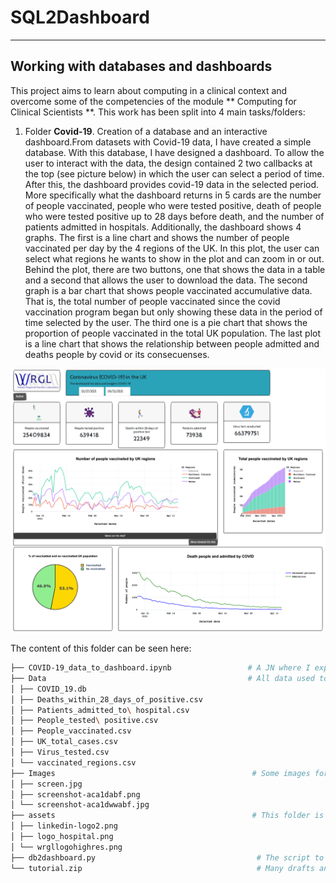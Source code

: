 
# SQL2Dashboard
****

## Working with databases and dashboards
This project aims to learn about computing in a clinical context and overcome some of the competencies of the module ** Computing for Clinical Scientists **. This work has been split into 4 main tasks/folders:
1. Folder **Covid-19**. Creation of a database and an interactive dashboard.From datasets with Covid-19 data, I have created a simple database. With this database, I have designed a dashboard.  To allow the user to interact with the data, the design contained 2 two callbacks at the top (see picture below) in which the user can select a period of time. After this, the dashboard provides covid-19 data in the selected period. More specifically what the dashboard returns in 5 cards are the number of people vaccinated, people who were tested positive, death of people who were tested positive up to 28 days before death, and the number of patients admitted in hospitals.
Additionally, the dashboard shows 4 graphs. The first is a line chart and shows the number of people vaccinated per day by the 4 regions of the UK. In this plot, the user can select what regions he wants to show in the plot and can zoom in or out. Behind the plot, there are two buttons, one that shows the data in a table and a second that allows the user to download the data. The second graph is a bar chart that shows people vaccinated accumulative data. That is, the total number of people vaccinated since the covid vaccination program began but only showing these data in the period of time selected by the user. The third one is a pie chart that shows the proportion of people vaccinated in the total UK population.  The last plot is a line chart that shows the relationship between people admitted and deaths people by covid or its consecuenses. 

![Alt text](https://github.com/Manuel-DominguezCBG/SQL2Dashboard/blob/main/Covid-19/Images/db2dashboard.png "")

The content of this folder can be seen here:
```sh
├── COVID-19_data_to_dashboard.ipynb                 # A JN where I explain how to create a database from CSV files
├── Data                                             # All data used to create this  COVID_19.db database
│ ├── COVID_19.db
│ ├── Deaths_within_28_days_of_positive.csv
│ ├── Patients_admitted_to\ hospital.csv
│ ├── People_tested\ positive.csv
│ ├── People_vaccinated.csv
│ ├── UK_total_cases.csv
│ ├── Virus_tested.csv
│ └── vaccinated_regions.csv
├── Images                                            # Some images for the notebooks
│ ├── screen.jpg
│ ├── screenshot-aca1dabf.png
│ └── screenshot-aca1dwwabf.jpg
├── assets                                            # This folder is needed to design the dashboard
│ ├── linkedin-logo2.png
│ ├── logo_hospital.png
│ └── wrgllogohighres.png
├── db2dashboard.py                                    # The script to created the dashboard
└── tutorial.zip                                       # Many drafts and tutorial used to learn
```
